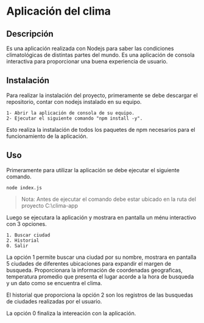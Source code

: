 # Aplicación del clima


## Descripción

Es una aplicación realizada con Nodejs para saber las condiciones climatológicas de distintas partes del mundo. Es una aplicación de consola interactiva para proporcionar una buena experiencia de usuario.

## Instalación
Para realizar la instalación del proyecto, primeramente se debe descargar el repositorio, contar con nodejs instalado en su equipo.


```
1- Abrir la aplicación de consola de su equipo.
2- Ejecutar el siguiente comando "npm install -y".
```

Esto realiza la instalación de todos los paquetes de npm necesarios para el funcionamiento de la aplicación.


## Uso
Primeramente para utilizar la aplicación se debe ejecutar el siguiente comando.

```
node index.js
```

> Nota: Antes de ejecutar el comando debe estar ubicado en la ruta del proyecto C:\clima-app

Luego se ejecutara la aplicación y mostrara en pantalla un ménu interactivo con 3 opciones.

```
1. Buscar ciudad
2. Historial
0. Salir

```

La opción 1 permite buscar una ciudad por su nombre, mostrara en pantalla 5 ciudades de diferentes ubicaciones para expandir el margen de busqueda. Proporcionara la información de coordenadas geograficas, temperatura promedio que presenta el lugar acorde a la hora de busqueda y un dato como se encuentra el clima.

El historial que proporciona la opción 2 son los registros de las busquedas de ciudades realizadas por el usuario.


La opción 0 finaliza la intereación con la aplicación.

